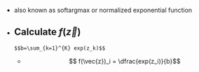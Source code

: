 - also known as softargmax or normalized exponential function

- Calculate $f(\vec{z})$
	-
	  $$b=\sum_{k=1}^{K} exp(z_k)$$
	-
	  $$ f(\vec{z})_i = \dfrac{exp(z_i)}{b}$$


